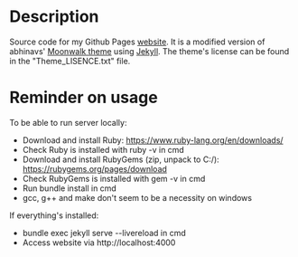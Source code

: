 # Description
Source code for my Github Pages [website](https://loshkinoleg.github.io/). It is a modified version of abhinavs' [Moonwalk theme](https://github.com/abhinavs/moonwalk) using [Jekyll](https://jekyllrb.com/).
The theme's license can be found in the "Theme_LISENCE.txt" file.

# Reminder on usage
To be able to run server locally:
- Download and install Ruby: https://www.ruby-lang.org/en/downloads/
- Check Ruby is installed with ruby -v in cmd
- Download and install RubyGems (zip, unpack to C:/): https://rubygems.org/pages/download
- Check RubyGems is installed with gem -v in cmd
- Run bundle install in cmd
- gcc, g++ and make don't seem to be a necessity on windows

If everything's installed:
- bundle exec jekyll serve --livereload in cmd
- Access website via http://localhost:4000